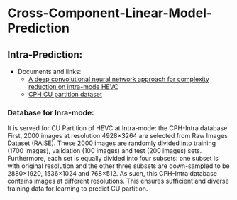 # Cross-Component-Linear-Model-Prediction

## Intra-Prediction:

- Documents and links:
    - [A deep convolutional neural network approach for complexity reduction on intra-mode HEVC](./docs/ADeepConvolutionalNeuralNetworkApproachForComplexityReductionOnIntra-modeHEVC.pdf)
    - [CPH CU partition dataset](https://www.dropbox.com/sh/eo5dc3h27t41etl/AAADvFKoc5nYcZw6KO9XNycZa?dl=0)

### Database for Inra-mode:

It is served for CU Partition of HEVC at Intra-mode: the CPH-Intra database. First, 2000 images at resolution 4928×3264 are selected from Raw Images Dataset (RAISE). These 2000 images are randomly divided into training (1700 images), validation (100 images) and test (200 images) sets. Furthermore, each set is equally divided into four subsets: one subset is with original resolution and the other three subsets are down-sampled to be 2880×1920, 1536×1024 and 768×512. As such, this CPH-Intra database contains images at different resolutions. This ensures sufficient and diverse training data for learning to predict CU partition.
